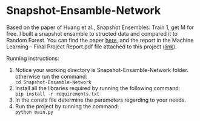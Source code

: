 # Snapshot-Ensamble-Network
Based on the paper of Huang et al., Snapshot Ensembles: Train 1, get M for free. I built a snapshot ensamble to structed data and compared it to Random Forest.
You can find the paper [here](https://arxiv.org/pdf/1704.00109.pdf), and the report in the Machine Learning - Final Project Report.pdf file attached to this project ([link](https://arxiv.org/pdf/1704.00109.pdf)).

<p>Running instructions:</p>
<ol>
<li>Notice your working directory is Snapshot-Ensamble-Network folder. otherwise run the command:</li>
<code>cd Snapshot-Ensamble-Network</code>
<li>Install all the libraries required by running the following command:</li>
<code>pip install -r requirements.txt</code>
<li>In the consts file determine the parameters regarding to your needs.</li>
<li>Run the project by running the command:</li>
<code>python main.py</code>
</ol>
